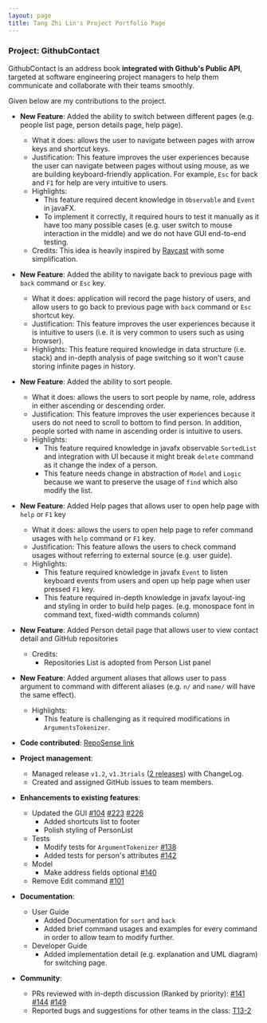 ```yaml
---
layout: page
title: Tang Zhi Lin's Project Portfolio Page
---
```


### Project: GithubContact

GithubContact is an address book **integrated with Github's Public API**, targeted at software engineering project
managers to help them communicate and collaborate with their teams smoothly.

Given below are my contributions to the project.

* **New Feature**: Added the ability to switch between different pages (e.g. people list page, person details page, 
help page).
  * What it does: allows the user to navigate between pages with arrow keys and shortcut keys.
  * Justification: This feature improves the user experiences because the user can navigate between pages without using 
    mouse, as we are building keyboard-friendly application. For example, `Esc` for back and `F1` for help are very 
    intuitive to users.
  * Highlights: 
    * This feature required decent knowledge in `Observable` and `Event` in javaFX.
    * To implement it correctly, it required hours to test it manually as it have too many possible cases (e.g. user 
      switch to mouse interaction in the middle) and we do not have GUI end-to-end testing.
  * Credits: This idea is heavily inspired by [Raycast](https://www.raycast.com/) with some simplification.

* **New Feature**: Added the ability to navigate back to previous page with `back` command or `Esc` key.
  * What it does: application will record the page history of users, and allow users to go back to previous page with
    `back` command or `Esc` shortcut key.
  * Justification: This feature improves the user experiences because it is intuitive to users (i.e. it is very common
    to users such as using browser).
  * Highlights: This feature required knowledge in data structure (i.e. stack) and in-depth analysis of page switching 
    so it won't cause storing infinite pages in history.

* **New Feature**: Added the ability to sort people.
    * What it does: allows the users to sort people by name, role, address in either ascending or descending order.
    * Justification: This feature improves the user experiences because it users do not need to scroll to bottom to find
      person. In addition, people sorted with name in ascending order is intuitive to users.
    * Highlights: 
      * This feature required knowledge in javafx observable `SortedList` and integration with UI because it might 
        break `delete` command as it change the index of a person.
      * This feature needs change in abstraction of `Model` and `Logic` because we want to preserve the usage of `find` 
        which also modify the list.

* **New Feature**: Added Help pages that allows user to open help page with `help` or `F1` key
  * What it does: allows the users to open help page to refer command usages with `help` command or `F1` key.
  * Justification: This feature allows the users to check command usages without referring to external source (e.g.
    user guide).
  * Highlights:
    * This feature required knowledge in javafx `Event` to listen keyboard events from users and open up help page when 
      user pressed `F1` key.
    * This feature required in-depth knowledge in javafx layout-ing and styling in order to build help pages. (e.g. 
      monospace font in command text, fixed-width commands column)

* **New Feature**: Added Person detail page that allows user to view contact detail and GitHub repositories
  * Credits: 
    * Repositories List is adopted from Person List panel

* **New Feature**: Added argument aliases that allows user to pass argument to command with different aliases (e.g. `n/`
  and `name/` will have the same effect).
  * Highlights:
    * This feature is challenging as it required modifications in `ArgumentsTokenizer`.

* **Code contributed**: [RepoSense link](https://nus-cs2103-ay2223s1.github.io/tp-dashboard/?search=Tex-Tang)

* **Project management**:
  * Managed release `v1.2`, `v1.3trials` ([2 releases](https://github.com/AY2223S1-CS2103T-W08-2/tp/releases)) with 
    ChangeLog.
  * Created and assigned GitHub issues to team members.

* **Enhancements to existing features**:
  * Updated the GUI 
    [#104](https://github.com/AY2223S1-CS2103T-W08-2/tp/pull/104)
    [#223](https://github.com/AY2223S1-CS2103T-W08-2/tp/pull/223)
    [#226](https://github.com/AY2223S1-CS2103T-W08-2/tp/pull/226)
    * Added shortcuts list to footer  
    * Polish styling of PersonList
  * Tests
    * Modify tests for `ArgumentTokenizer` [#138](https://github.com/AY2223S1-CS2103T-W08-2/tp/pull/138)
    * Added tests for person's attributes [#142](https://github.com/AY2223S1-CS2103T-W08-2/tp/pull/142)
  * Model
    * Make address fields optional [#140](https://github.com/AY2223S1-CS2103T-W08-2/tp/pull/140)
  * Remove Edit command [#101](https://github.com/AY2223S1-CS2103T-W08-2/tp/pull/101)
    
* **Documentation**:
  * User Guide
    * Added Documentation for `sort` and `back`
    * Added brief command usages and examples for every command in order to allow team to modify further.
  * Developer Guide
    * Added implementation detail (e.g. explanation and UML diagram) for switching page.

* **Community**:
  * PRs reviewed with in-depth discussion (Ranked by priority):
    [#141](https://github.com/AY2223S1-CS2103T-W08-2/tp/pull/141)
    [#144](https://github.com/AY2223S1-CS2103T-W08-2/tp/pull/144)
    [#149](https://github.com/AY2223S1-CS2103T-W08-2/tp/pull/149)
  * Reported bugs and suggestions for other teams in the class: 
    [T13-2](https://github.com/AY2223S1-CS2103T-T13-2/tp/pull/68#discussion_r996427389)
